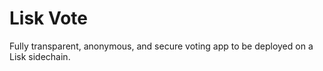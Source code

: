 # Lisk Vote

Fully transparent, anonymous, and secure voting app to be deployed on a Lisk sidechain.

